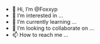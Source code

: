 - 👋 Hi, I’m @Foxxyp
- 👀 I’m interested in ...
- 🌱 I’m currently learning ...
- 💞️ I’m looking to collaborate on ...
- 📫 How to reach me ...

<!---
Foxxyp/Foxxyp is a ✨ special ✨ repository because its `README.md` (this file) appears on your GitHub profile.
You can click the Preview link to take a look at your changes.
--->
